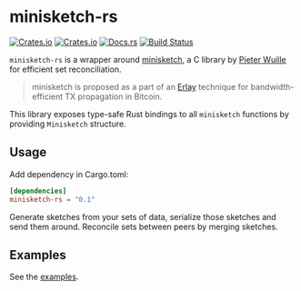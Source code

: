 # minisketch-rs

[![Crates.io](https://img.shields.io/crates/v/minisketch-rs.svg)](https://crates.io/crates/minisketch-rs)
[![Crates.io](https://img.shields.io/crates/d/minisketch-rs.svg)](https://crates.io/crates/minisketch-rs)
[![Docs.rs](https://docs.rs/minisketch-rs/badge.svg)](https://docs.rs/minisketch-rs/)
[![Build Status](https://travis-ci.com/eupn/minisketch-rs.svg?branch=master)](https://travis-ci.com/eupn/minisketch-rs)

`minisketch-rs` is a wrapper around [minisketch](https://github.com/sipa/minisketch),
a C library by [Pieter Wuille](https://github.com/sipa) for efficient set reconciliation.

> minisketch is proposed as a part of an [Erlay](https://arxiv.org/abs/1905.10518) technique for bandwidth-efficient TX propagation in Bitcoin.

This library exposes type-safe Rust bindings to all `minisketch` functions by providing `Minisketch` structure.

## Usage

Add dependency in Cargo.toml:
```toml
[dependencies]
minisketch-rs = "0.1"
```

Generate sketches from your sets of data, serialize those sketches and send them around. Reconcile sets between peers by merging sketches.

## Examples

See the [examples](examples).
